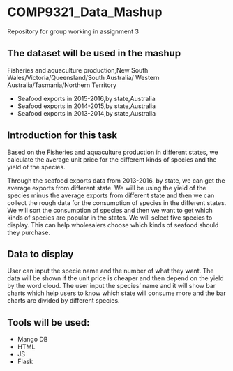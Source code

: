 # COMP9321_Data_Mashup
Repository for group working in assignment 3

## The dataset will be used in the mashup
Fisheries and aquaculture production,New South Wales/Victoria/Queensland/South Australia/ Western Australia/Tasmania/Northern Territory
* Seafood exports in 2015-2016,by state,Australia
* Seafood exports in 2014-2015,by state,Australia
* Seafood exports in 2013-2014,by state,Australia

## Introduction for this task
Based on the Fisheries and aquaculture production in different states, we calculate the average unit price for the different kinds of species and the yield of the species.

Through the seafood exports data from 2013-2016, by state, we can get the average exports from different state.  We will be using the yield of the species minus the average exports from different state and then we can collect the rough data for the consumption of species in the different states. We will sort the consumption of species and then we want to get which kinds of species are popular in the states. We will select five species to display. This can help wholesalers choose which kinds of seafood should they purchase.

## Data to display
User can input the specie name and the number of what they want. The data will be shown if the unit price is cheaper and then depend on the yield by the word cloud.
The user input the species’ name and it will show bar charts which help users to know which state will consume more and the bar charts are divided by different species. 

## Tools will be used:
* Mango DB
* HTML
* JS
* Flask

